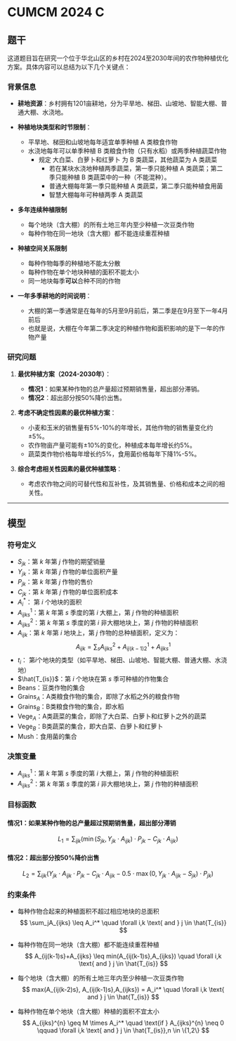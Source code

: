 
# CUMCM 2024 C

## 题干

这道题目旨在研究一个位于华北山区的乡村在2024至2030年间的农作物种植优化方案。具体内容可以总结为以下几个关键点：

### 背景信息
- **耕地资源**：乡村拥有1201亩耕地，分为平旱地、梯田、山坡地、智能大棚、普通大棚、水浇地。
- **种植地块类型和时节限制**：
    - 平旱地、梯田和山坡地每年适宜单季种植 A 类粮食作物
    - 水浇地每年可以单季种植 B 类粮食作物（只有水稻）或两季种植蔬菜作物
        - 规定 大白菜、白萝卜和红萝卜 为 B 类蔬菜，其他蔬菜为 A 类蔬菜
            - 若在某块水浇地种植两季蔬菜，第一季只能种植 A 类蔬菜；第二季只能种植 B 类蔬菜中的一种（不能混种）。
            - 普通大棚每年第一季只能种植 A 类蔬菜，第二季只能种植食用菌
            - 智慧大棚每年可种植两季 A 类蔬菜
- **多年连续种植限制**
    - 每个地块（含大棚）的所有土地三年内至少种植一次豆类作物
    - 每种作物在同一地块（含大棚）都不能连续重茬种植
- **种植空间关系限制**
    - 每种作物每季的种植地不能太分散
    - 每种作物在单个地块种植的面积不能太小
    - 同一地块每季**可以**合种不同的作物

- **一年多季耕地的时间说明**：
    - 大棚的第一季通常是在每年的5月至9月前后，第二季是在9月至下一年4月前后
    - 也就是说，大棚在今年第二季决定的种植作物和面积影响的是下一年的作物产量

### 研究问题
1. **最优种植方案（2024-2030年）**：
   - **情况1**：如果某种作物的总产量超过预期销售量，超出部分滞销。
   - **情况2**：超出部分按50%降价出售。

2. **考虑不确定性因素的最优种植方案**：
   - 小麦和玉米的销售量有5%-10%的年增长，其他作物的销售量变化约±5%。
   - 农作物亩产量可能有±10%的变化，种植成本每年增长约5%。
   - 蔬菜类作物价格每年增长约5%，食用菌价格每年下降1%-5%。

3. **综合考虑相关性因素的最优种植策略**：
   - 考虑农作物之间的可替代性和互补性，及其销售量、价格和成本之间的相关性。

---


## 模型

### 符号定义

- $S_{jk}$：第 $k$ 年第 $j$ 作物的期望销量
- $Y_{jk}$：第 $k$ 年第 $j$ 作物的单位面积产量
- $P_{jk}$：第 $k$ 年第 $j$ 作物的售价
- $C_{jk}$：第 $k$ 年第 $j$ 作物的单位面积成本
- $A_{i}^*$： 第 $i$ 个地块的面积
- $A^1_{ijks}$：第 $k$ 年第 $s$ 季度的第 $i$ 大棚上，第 $j$ 作物的种植面积
- $A^2_{ijks}$：第 $k$ 年第 $s$ 季度的第 $i$ 非大棚地块上，第 $j$ 作物的种植面积
- $A_{ijk}$：第 $k$ 年第 $i$ 地块上，第 $j$ 作物的总种植面积，定义为：
  $$
  A_{ijk} = \sum_s A^2_{ijks} + A^1_{ij(k-1)2} + A^1_{ijks}
  $$
- $t_i$： 第$i$个地块的类型（如平旱地、梯田、山坡地、智能大棚、普通大棚、水浇地）
- $\hat{T_{is}}$：第 $i$ 个地块在第 $s$ 季可种植的作物集合
- $\text{Beans}$：豆类作物的集合
- $\text{Grains}_A$：A类粮食作物的集合，即除了水稻之外的粮食作物
- $\text{Grains}_B$：B类粮食作物的集合，即水稻
- $\text{Vege}_A$：A类蔬菜的集合，即除了大白菜、白萝卜和红萝卜之外的蔬菜
- $\text{Vege}_B$：B类蔬菜的集合，即大白菜、白萝卜和红萝卜
- $\text{Mush}$：食用菌的集合

### 决策变量

- $A^1_{ijks}$：第 $k$ 年第 $s$ 季度的第 $i$ 大棚上，第 $j$ 作物的种植面积
- $A^2_{ijks}$：第 $k$ 年第 $s$ 季度的第 $i$ 非大棚地块上，第 $j$ 作物的种植面积

### 目标函数

#### 情况1：如果某种作物的总产量超过预期销售量，超出部分滞销

$$
L_1 = \sum_{ijk} \left( \min \left( S_{jk}, Y_{jk} \cdot A_{ijk} \right) \cdot P_{jk} - C_{jk} \cdot A_{ijk} \right)
$$

#### 情况2：超出部分按50%降价出售

$$
L_2 = \sum_{ijk} \left( Y_{jk} \cdot A_{ijk} \cdot P_{jk} - C_{jk} \cdot A_{ijk} - 0.5 \cdot \max \left( 0, Y_{jk} \cdot A_{ijk} - S_{jk} \right) \cdot P_{jk} \right)
$$

### 约束条件
+ 每种作物合起来的种植面积不超过相应地块的总面积
$$
\sum_jA_{ijks} \leq A_i^* \quad \forall i,k \text{ and } j \in \hat{T_{is}}
$$

+ 每种作物在同一地块（含大棚）都不能连续重茬种植
$$
A_{ij(k-1)s}+A_{ijks} \leq min(A_{ij(k-1)s},A_{ijks}) \quad \forall i,k \text{ and } j \in \hat{T_{is}}
$$

+ 每个地块（含大棚）的所有土地三年内至少种植一次豆类作物
$$
max(A_{ij(k-2)s}, A_{ij(k-1)s},A_{ijks}) = A_i^* \quad \forall i,k \text{ and } j \in \hat{T_{is}}
$$

+ 每种作物在单个地块（含大棚）种植的面积不宜太小
$$
A_{ijks}^{n} \geq M \times A_i^*  \quad \text{if } A_{ijks}^{n} \neq 0 \qquad \forall i,k \text{ and } j \in \hat{T_{is}},n \in \{1,2\}
$$